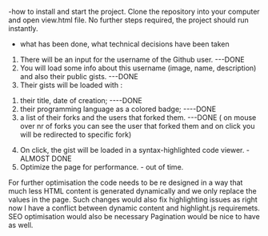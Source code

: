 -how to install and start the project. 
Clone the repository into your computer and open view.html file. No further steps required, the project should run instantly. 

- what has been done, what technical decisions have been taken
1. There will be an input for the username of the Github user. ---DONE
2. You will load some info about this username (image, name, description) and also their public gists. ---DONE
3. Their gists will be loaded with :
1) their title, date of creation; ----DONE
2) their programming language as a colored badge; ----DONE
3) a list of their forks and the users that forked them. ---DONE ( on mouse over nr of forks you can see the user that forked them and on click
you will be redirected to specific fork)

4. On click, the gist will be loaded in a syntax-highlighted code viewer. - ALMOST DONE 
5. Optimize the page for performance. - out of time.

For further optimisation the code needs to be re designed in a way that much less HTML content is generated dynamically and we only replace the values in the page. 
Such changes would also fix highlighting issues as right now I have a conflict between dynamic content and highlight.js requiremets. SEO optimisation would also be necessary
Pagination would be nice to have as well. 
